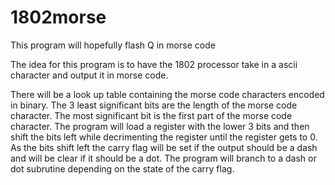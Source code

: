 # 1802morse
This program will hopefully flash Q in morse code

The idea for this program is to have the 1802 processor take in a ascii character and output it in morse code.

There will be a look up table containing the morse code characters encoded in binary.  The 3 least significant bits are the length of the morse code character.  The most significant bit is the first part of the morse code character. The program will load a register with the lower 3 bits and then shift the bits left while decrimenting the register until the register gets to 0.  As the bits shift left the carry flag will be set if the output should be a dash and will be clear if it should be a dot.  The program will branch to a dash or dot subrutine depending on the state of the carry flag.


